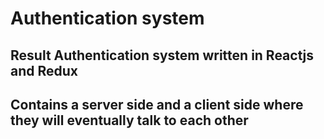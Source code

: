 # Authentication system

## Result Authentication system written in Reactjs and Redux
## Contains a server side and a client side where they will eventually talk to each other